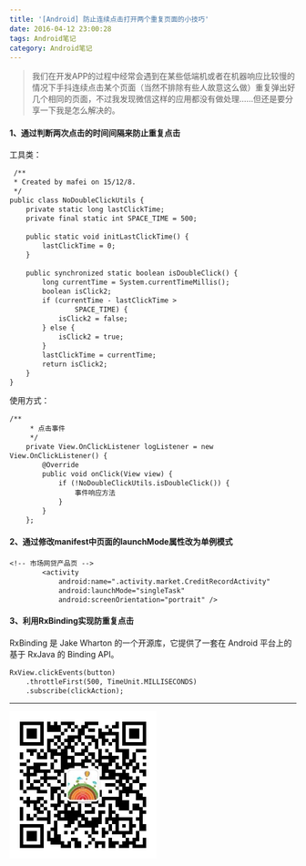 ```yaml
---
title: '[Android] 防止连续点击打开两个重复页面的小技巧'
date: 2016-04-12 23:00:28
tags: Android笔记
category: Android笔记
---
```

>我们在开发APP的过程中经常会遇到在某些低端机或者在机器响应比较慢的情况下手抖连续点击某个页面（当然不排除有些人故意这么做）重复弹出好几个相同的页面，不过我发现微信这样的应用都没有做处理……但还是要分享一下我是怎么解决的。

#### 1、通过判断两次点击的时间间隔来防止重复点击
工具类：
```
 /**
 * Created by mafei on 15/12/8.
 */
public class NoDoubleClickUtils {
    private static long lastClickTime;
    private final static int SPACE_TIME = 500;

    public static void initLastClickTime() {
        lastClickTime = 0;
    }

    public synchronized static boolean isDoubleClick() {
        long currentTime = System.currentTimeMillis();
        boolean isClick2;
        if (currentTime - lastClickTime >
                SPACE_TIME) {
            isClick2 = false;
        } else {
            isClick2 = true;
        }
        lastClickTime = currentTime;
        return isClick2;
    }
}
```
使用方式：
```
/**
     * 点击事件
     */
    private View.OnClickListener logListener = new View.OnClickListener() {
        @Override
        public void onClick(View view) {
            if (!NoDoubleClickUtils.isDoubleClick()) {
                事件响应方法
            }
        }
    };
```
#### 2、通过修改manifest中页面的launchMode属性改为单例模式
```
<!-- 市场网贷产品页 -->
        <activity
            android:name=".activity.market.CreditRecordActivity"
            android:launchMode="singleTask"
            android:screenOrientation="portrait" />
```
#### 3、利用RxBinding实现防重复点击
RxBinding 是 Jake Wharton 的一个开源库，它提供了一套在 Android 平台上的基于 RxJava 的 Binding API。
```
RxView.clickEvents(button)
    .throttleFirst(500, TimeUnit.MILLISECONDS)
    .subscribe(clickAction);
```
***

![FullStackEngineer的公众号，更多分享](https://github.com/logan62334/ImageArchive/raw/master/weixin/weixin.jpg)
